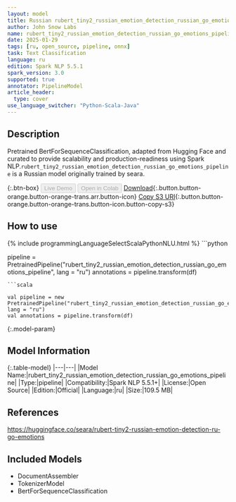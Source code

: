 ```yaml
---
layout: model
title: Russian rubert_tiny2_russian_emotion_detection_russian_go_emotions_pipeline pipeline BertForSequenceClassification from seara
author: John Snow Labs
name: rubert_tiny2_russian_emotion_detection_russian_go_emotions_pipeline
date: 2025-01-29
tags: [ru, open_source, pipeline, onnx]
task: Text Classification
language: ru
edition: Spark NLP 5.5.1
spark_version: 3.0
supported: true
annotator: PipelineModel
article_header:
  type: cover
use_language_switcher: "Python-Scala-Java"
---
```


## Description

Pretrained BertForSequenceClassification, adapted from Hugging Face and curated to provide scalability and production-readiness using Spark NLP.`rubert_tiny2_russian_emotion_detection_russian_go_emotions_pipeline` is a Russian model originally trained by seara.

{:.btn-box}
<button class="button button-orange" disabled>Live Demo</button>
<button class="button button-orange" disabled>Open in Colab</button>
[Download](https://s3.amazonaws.com/auxdata.johnsnowlabs.com/public/models/rubert_tiny2_russian_emotion_detection_russian_go_emotions_pipeline_ru_5.5.1_3.0_1738146136247.zip){:.button.button-orange.button-orange-trans.arr.button-icon}
[Copy S3 URI](s3://auxdata.johnsnowlabs.com/public/models/rubert_tiny2_russian_emotion_detection_russian_go_emotions_pipeline_ru_5.5.1_3.0_1738146136247.zip){:.button.button-orange.button-orange-trans.button-icon.button-copy-s3}

## How to use



<div class="tabs-box" markdown="1">
{% include programmingLanguageSelectScalaPythonNLU.html %}
```python

pipeline = PretrainedPipeline("rubert_tiny2_russian_emotion_detection_russian_go_emotions_pipeline", lang = "ru")
annotations =  pipeline.transform(df)   

```
```scala

val pipeline = new PretrainedPipeline("rubert_tiny2_russian_emotion_detection_russian_go_emotions_pipeline", lang = "ru")
val annotations = pipeline.transform(df)

```
</div>

{:.model-param}
## Model Information

{:.table-model}
|---|---|
|Model Name:|rubert_tiny2_russian_emotion_detection_russian_go_emotions_pipeline|
|Type:|pipeline|
|Compatibility:|Spark NLP 5.5.1+|
|License:|Open Source|
|Edition:|Official|
|Language:|ru|
|Size:|109.5 MB|

## References

https://huggingface.co/seara/rubert-tiny2-russian-emotion-detection-ru-go-emotions

## Included Models

- DocumentAssembler
- TokenizerModel
- BertForSequenceClassification